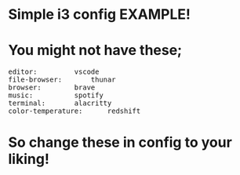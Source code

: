 # Simple i3 config EXAMPLE!

# You might not have these;
<pre>
editor:			vscode
file-browser:		thunar
browser:		brave
music:			spotify
terminal:		alacritty
color-temperature:      redshift
</pre>

# So change these in config to your liking!
